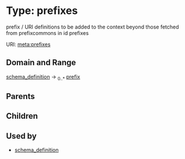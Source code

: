 
# Type: prefixes


prefix / URI definitions to be added to the context beyond those fetched from prefixcommons in id prefixes

URI: [meta:prefixes](https://w3id.org/biolink/biolinkml/meta/prefixes)


## Domain and Range

[schema_definition](schema_definition.md) ->  <sub>0..*</sub> [prefix](prefix.md)

## Parents


## Children


## Used by

 * [schema_definition](schema_definition.md)

